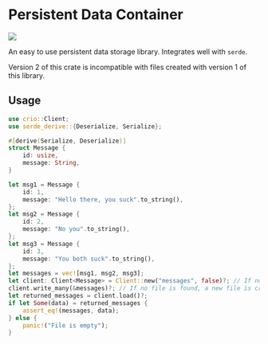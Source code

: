 # Persistent Data Container

<a href="https://docs.rs/crio"><img src="https://docs.rs/crio/badge.svg"></a>

An easy to use persistent data storage library. Integrates well with `serde`.

Version 2 of this crate is incompatible with files created with version 1 of this library.

## Usage

```rust
use crio::Client;
use serde_derive::{Deserialize, Serialize};

#[derive(Serialize, Deserialize)]
struct Message {
    id: usize,
    message: String,
}

let msg1 = Message {
    id: 1,
    message: "Hello there, you suck".to_string(),
};
let msg2 = Message {
    id: 2,
    message: "No you".to_string(),
};
let msg3 = Message {
    id: 3,
    message: "You both suck".to_string(),
};
let messages = vec![msg1, msg2, msg3];
let client: Client<Message> = Client::new("messages", false)?; // If no file is found, a new empty file is created.
client.write_many(&messages)?; // If no file is found, a new file is created and then written to. Append is set to false such that it overwrites any previous value stored on the same file
let returned_messages = client.load()?;
if let Some(data) = returned_messages {
    assert_eq!(messages, data);
} else {
    panic!("File is empty");
}
```
